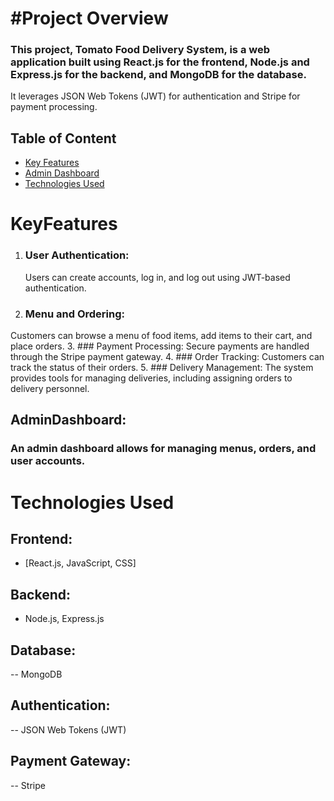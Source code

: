 # #Project Overview
 ### This project, Tomato Food Delivery System, is a web application built using React.js for the frontend, Node.js and Express.js for the backend, and MongoDB for the database. 
 It leverages JSON Web Tokens (JWT) for authentication and Stripe for payment processing.


## Table of Content 

- [Key Features](#KeyFeatures)
- [Admin Dashboard](#AdminDashboard)
- [Technologies Used](#technologies-used)
# KeyFeatures

1. ### User Authentication: 
   Users can create accounts, log in, and log out using JWT-based authentication.
2. ### Menu and Ordering: 
Customers can browse a menu of food items, add items to their cart, and place orders.
3. ### Payment Processing: 
Secure payments are handled through the Stripe payment gateway.
4. ### Order Tracking: 
Customers can track the status of their orders.
5. ### Delivery Management: 
The system provides tools for managing deliveries, including assigning orders to delivery personnel.

## AdminDashboard: 
### An admin dashboard allows for managing menus, orders, and user accounts.

# Technologies Used
## Frontend: 
 - [React.js, JavaScript, CSS]
## Backend: 
- Node.js, Express.js
## Database: 
-- MongoDB
## Authentication: 
-- JSON Web Tokens (JWT)
## Payment Gateway: 
-- Stripe
